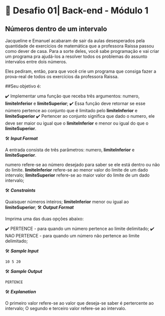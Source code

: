 # 🚀 Desafio  01| Back-end - Módulo 1

## Números dentro de um intervalo

Jacqueline e Emanuel acabaram de sair da aulas desesperados pela quantidade de exercícios de matemática que a professora Raissa passou como dever de casa. Para a sorte deles, você sabe programação e vai criar um programa pra ajudá-los a resolver todos os problemas do assunto intervalos entre dois números.

Eles pediram, então, para que você crie um programa que consiga fazer a prova-real de todos os exercícios da professora Raissa.

##Seu objetivo é:

✔️ Implementar uma função que receba três argumentos: numero, ****limiteInferior**** e ****limiteSuperior****;
✔️ Essa função deve retornar se esse número pertence ao conjunto que é limitado pelo **limiteInferior** e **limiteSuperior**
✔️ Pertencer ao conjunto significa que dado o numero, ele deve ser maior ou igual que o **limiteInferior** e menor ou igual do que o **limiteSuperior**.

🛠️ **_Input Format_**

A entrada consista de três parâmetros: numero, **limiteInferior** e **limiteSuperior**.

numero refere-se ao número desejado para saber se ele está dentro ou não do limite. **limiteInferior** refere-se ao menor valor do limite de um dado intervalo; **limiteSuperior** refere-se ao maior valor do limite de um dado intervalo;

🛠️ **_Constraints_**

Quaisquer números inteiros;
**limiteInferior** menor ou igual ao **limiteSuperior**;
🛠️ **_Output Format_**

Imprima uma das duas opções abaixo:

✔️ PERTENCE - para quando um número pertence ao limite delimitado;
✔️ NAO PERTENCE - para quando um número não pertence ao limite delimitado;

🛠️ **_Sample Input_**

```javascript=
10 5 20
```
🛠️ **_Sample Output_**
```javascript=
PERTENCE
```

🛠️ **_Explanation_**

O primeiro valor refere-se ao valor que deseja-se saber é pertercente ao intervalo;
O segundo e terceiro valor refere-se ao intervalo.